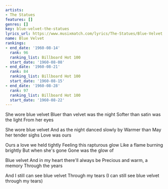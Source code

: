 ```yaml
---
artists:
- The Statues
features: []
genres: []
key: blue-velvet-the-statues
lyrics_url: https://www.musixmatch.com/lyrics/The-Statues/Blue-Velvet
name: Blue Velvet
rankings:
- end_date: '1960-08-14'
  rank: 96
  ranking_list: Billboard Hot 100
  start_date: '1960-08-08'
- end_date: '1960-08-21'
  rank: 84
  ranking_list: Billboard Hot 100
  start_date: '1960-08-15'
- end_date: '1960-08-28'
  rank: 97
  ranking_list: Billboard Hot 100
  start_date: '1960-08-22'
---
```

She wore blue velvet
Bluer than velvet was the night
Softer than satin was the light
From her eyes

She wore blue velvet
And as the night danced slowly by
Warmer than May her tender sighs
Love was ours

Ours a love we held tightly
Feeling this rapturous glow
Like a flame burning brightly
But when she's gone
Gone was the glow of

Blue velvet
And in my heart there'll always be
Precious and warm, a memory
Through the years

And I still can see blue velvet
Through my tears
(I can still see blue velvet through my tears)
